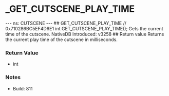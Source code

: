 # _GET_CUTSCENE_PLAY_TIME

--- ns: CUTSCENE --- ## GET_CUTSCENE_PLAY_TIME  // 0x710286BC5EF4D6E1 int GET_CUTSCENE_PLAY_TIME();  Gets the current time of the cutscene.  NativeDB Introduced: v3258  ## Return value Returns the current play time of the cutscene in milliseconds.

### Return Value
* int

### Notes
* Build: 811

